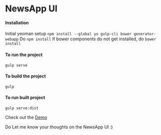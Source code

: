 # NewsApp UI

#### Installation
Initial yeoman setup
`npm install --global yo gulp-cli bower generator-webapp`
Do `npm install`
If bower components do not get installed,
do `bower install`

#### To run the project
`gulp serve`

#### To build the project
`gulp`

#### To run built project
`gulp serve:dist`

Check out the [Demo](http://ashwinkshenoy.com/news)


Do Let me know your thoughts on the NewsApp UI :)
